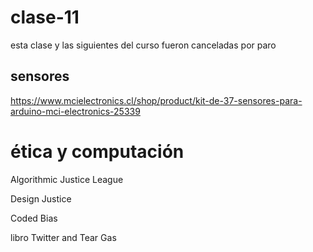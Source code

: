 # clase-11

esta clase y las siguientes del curso fueron canceladas por paro

## sensores

https://www.mcielectronics.cl/shop/product/kit-de-37-sensores-para-arduino-mci-electronics-25339

# ética y computación

Algorithmic Justice League

Design Justice

Coded Bias

libro Twitter and Tear Gas
